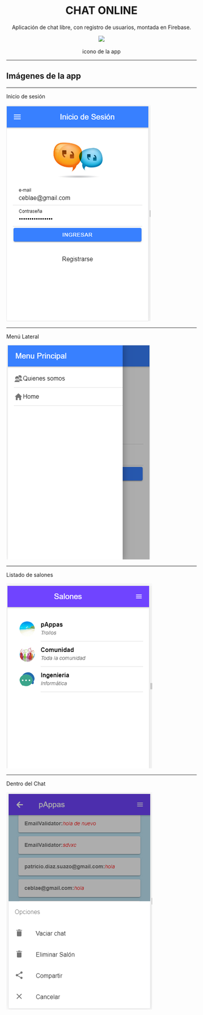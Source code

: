 <div align="center">
<h1>CHAT ONLINE</h1>
</div>

</hr>

<div align="center"> 
<p>Aplicación de chat libre, con registro de usuarios, montada en Firebase.</p>

<img src="https://github.com/chungungo/biblioteca/blob/master/src/assets/icon/icono.ico">
<p align="center">icono de la app</p>
  </div>
  <hr>
  <div>
  <h2>Imágenes de la app</h2>
  <hr>
    <div>
      <p>Inicio de sesión</p>
    <img  src="https://github.com/chungungo/biblioteca/blob/master/src/assets/icon/inicioSesion.PNG">
    </div>
  <hr>
  <div>
      <p>Menú Lateral</p>
    <img src="https://github.com/chungungo/biblioteca/blob/master/src/assets/icon/menu.PNG">
    </div>
  <hr>
    <div>
      <p>Listado de salones</p>
    <img src="https://github.com/chungungo/biblioteca/blob/master/src/assets/icon/salones.PNG">
    </div>
  <hr>
    <div>
      <p>Dentro del Chat</p>
    <img src="https://github.com/chungungo/biblioteca/blob/master/src/assets/icon/salonIndividual.PNG">
    </div>
    
    
    
    
    
    
    
 
  </div>
